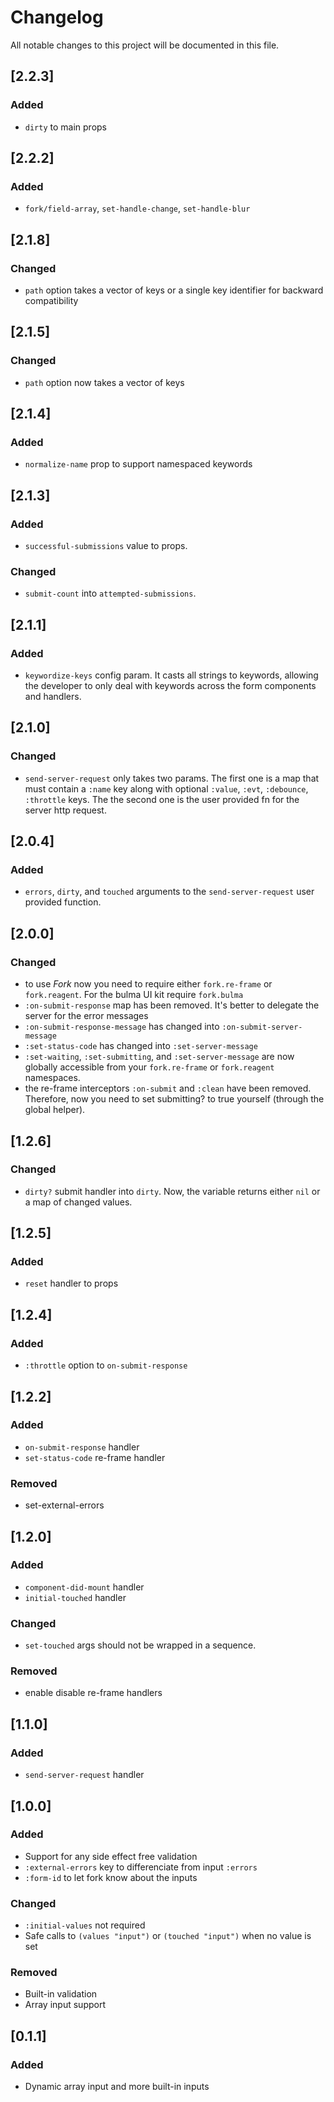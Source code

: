 # Changelog
All notable changes to this project will be documented in this file.

## [2.2.3]
### Added
- `dirty` to main props

## [2.2.2]
### Added
- `fork/field-array`, `set-handle-change`, `set-handle-blur`

## [2.1.8]
### Changed
- `path` option takes a vector of keys or a single key identifier for backward compatibility

## [2.1.5]
### Changed
- `path` option now takes a vector of keys

## [2.1.4]
### Added
- `normalize-name` prop to support namespaced keywords

## [2.1.3]
### Added
- `successful-submissions` value to props.

### Changed
- `submit-count` into `attempted-submissions`.

## [2.1.1]
### Added
- `keywordize-keys` config param. It casts all strings to keywords, allowing the developer to only deal with keywords across the form components and handlers.

## [2.1.0]
### Changed
- `send-server-request` only takes two params. The first one is a map that must contain a `:name` key along with optional `:value`, `:evt`, `:debounce`, `:throttle` keys. The the second one is the user provided fn for the server http request.

## [2.0.4]
### Added
- `errors`, `dirty`, and `touched` arguments to the `send-server-request` user provided function.

## [2.0.0]
### Changed
- to use *Fork* now you need to require either `fork.re-frame` or `fork.reagent`. For the bulma UI kit require `fork.bulma`
- `:on-submit-response` map has been removed. It's better to delegate the server for the error messages
- `:on-submit-response-message` has changed into `:on-submit-server-message`
- `:set-status-code` has changed into `:set-server-message`
- `:set-waiting`, `:set-submitting`, and `:set-server-message` are now globally accessible from your `fork.re-frame` or `fork.reagent` namespaces.
- the re-frame interceptors `:on-submit` and `:clean` have been removed. Therefore, now you need to set submitting? to true yourself (through the global helper).

## [1.2.6]
### Changed
- `dirty?` submit handler into `dirty`. Now, the variable returns either `nil` or a map of changed values.

## [1.2.5]
### Added
- `reset` handler to props

## [1.2.4]
### Added
- `:throttle` option to `on-submit-response`

## [1.2.2]
### Added
- `on-submit-response` handler
- `set-status-code` re-frame handler

### Removed
- set-external-errors
## [1.2.0]
### Added
- `component-did-mount` handler
- `initial-touched` handler

### Changed
- `set-touched` args should not be wrapped in a sequence.

### Removed
- enable disable re-frame handlers

## [1.1.0]
### Added
- `send-server-request` handler

## [1.0.0]
### Added
- Support for any side effect free validation
- `:external-errors` key to differenciate from input `:errors`
- `:form-id` to let fork know about the inputs

### Changed
- `:initial-values` not required
- Safe calls to `(values "input")` or `(touched "input")` when no value is set

### Removed
- Built-in validation
- Array input support

## [0.1.1]
### Added
- Dynamic array input and more built-in inputs
